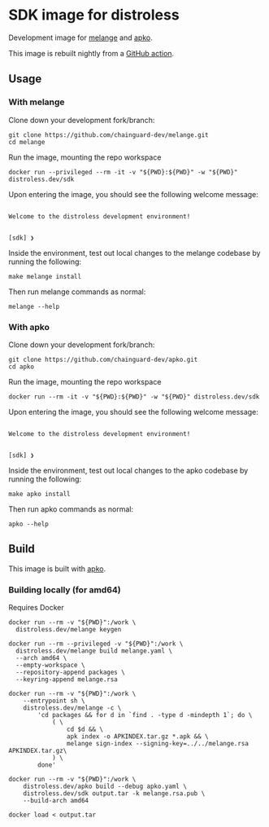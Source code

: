 # SDK image for distroless

Development image for [melange](https://github.com/chainguard-dev/melange)
and [apko](https://github.com/chainguard-dev/apko).

This image is rebuilt nightly from a
[GitHub action](https://github.com/distroless/sdk/blob/main/.github/workflows/release.yaml).

## Usage

### With melange

Clone down your development fork/branch:

```
git clone https://github.com/chainguard-dev/melange.git
cd melange
```

Run the image, mounting the repo workspace

```
docker run --privileged --rm -it -v "${PWD}:${PWD}" -w "${PWD}" distroless.dev/sdk
```

Upon entering the image, you should see the following welcome message:

```

Welcome to the distroless development environment!


[sdk] ❯
```

Inside the environment, test out local changes to the melange codebase
by running the following:

```
make melange install
```

Then run melange commands as normal:

```
melange --help
```

### With apko

Clone down your development fork/branch:

```
git clone https://github.com/chainguard-dev/apko.git
cd apko
```

Run the image, mounting the repo workspace

```
docker run --rm -it -v "${PWD}:${PWD}" -w "${PWD}" distroless.dev/sdk
```

Upon entering the image, you should see the following welcome message:

```

Welcome to the distroless development environment!


[sdk] ❯
```

Inside the environment, test out local changes to the apko codebase
by running the following:

```
make apko install
```

Then run apko commands as normal:

```
apko --help
```

## Build

This image is built with [apko](https://github.com/chainguard-dev/apko).

### Building locally (for amd64)

Requires Docker

```
docker run --rm -v "${PWD}":/work \
  distroless.dev/melange keygen
```

```
docker run --rm --privileged -v "${PWD}":/work \
  distroless.dev/melange build melange.yaml \
  --arch amd64 \
  --empty-workspace \
  --repository-append packages \
  --keyring-append melange.rsa
```

```
docker run --rm -v "${PWD}":/work \
    --entrypoint sh \
    distroless.dev/melange -c \
        'cd packages && for d in `find . -type d -mindepth 1`; do \
            ( \
                cd $d && \
                apk index -o APKINDEX.tar.gz *.apk && \
                melange sign-index --signing-key=../../melange.rsa APKINDEX.tar.gz\
            ) \
        done'
```

```
docker run --rm -v "${PWD}":/work \
    distroless.dev/apko build --debug apko.yaml \
    distroless.dev/sdk output.tar -k melange.rsa.pub \
    --build-arch amd64
```

```
docker load < output.tar
```
